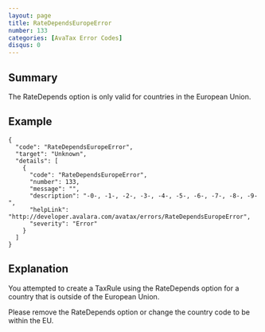 ```yaml
---
layout: page
title: RateDependsEuropeError
number: 133
categories: [AvaTax Error Codes]
disqus: 0
---
```


## Summary

The RateDepends option is only valid for countries in the European Union.

## Example

    {
      "code": "RateDependsEuropeError",
      "target": "Unknown",
      "details": [
        {
          "code": "RateDependsEuropeError",
          "number": 133,
          "message": "",
          "description": "-0-, -1-, -2-, -3-, -4-, -5-, -6-, -7-, -8-, -9-",
          "helpLink": "http://developer.avalara.com/avatax/errors/RateDependsEuropeError",
          "severity": "Error"
        }
      ]
    }

## Explanation

You attempted to create a TaxRule using the RateDepends option for a country that is outside of the European Union.

Please remove the RateDepends option or change the country code to be within the EU.
